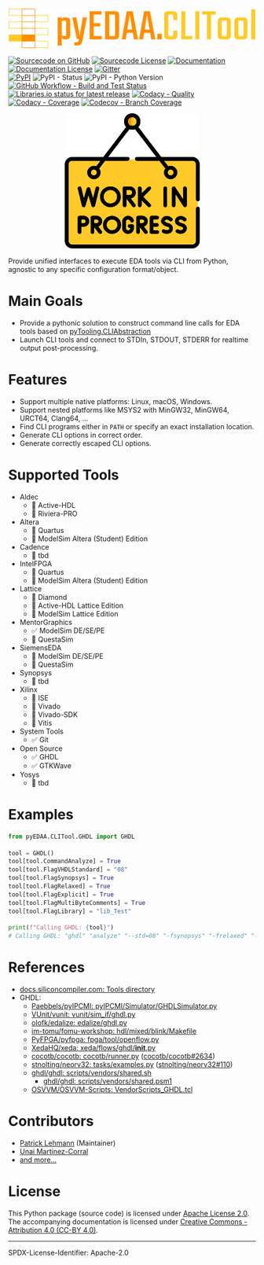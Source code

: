 <p align="center">
  <a title="edaa-org.github.io/pyEDAA.CLITool" href="https://edaa-org.github.io/pyEDAA.CLITool"><img height="80px" src="doc/_static/logo.svg"/></a>
</p>

[![Sourcecode on GitHub](https://img.shields.io/badge/pyEDAA-CLITool-ab47bc.svg?longCache=true&style=flat-square&logo=github&longCache=true&logo=GitHub&labelColor=6a1b9a)](https://GitHub.com/edaa-org/pyEDAA.CLITool)
[![Sourcecode License](https://img.shields.io/pypi/l/pyEDAA.CLITool?longCache=true&style=flat-square&logo=Apache&label=code)](LICENSE.md)
[![Documentation](https://img.shields.io/website?longCache=true&style=flat-square&label=edaa-org.github.io%2FpyEDAA.CLITool&logo=GitHub&logoColor=fff&up_color=blueviolet&up_message=Read%20now%20%E2%9E%9A&url=https%3A%2F%2Fedaa-org.github.io%2FpyEDAA.CLITool%2Findex.html)](https://edaa-org.github.io/pyEDAA.CLITool/)
[![Documentation License](https://img.shields.io/badge/doc-CC--BY%204.0-green?longCache=true&style=flat-square&logo=CreativeCommons&logoColor=fff)](LICENSE.md)
[![Gitter](https://img.shields.io/badge/chat-on%20gitter-4db797.svg?longCache=true&style=flat-square&logo=gitter&logoColor=e8ecef)](https://gitter.im/hdl/community)  
[![PyPI](https://img.shields.io/pypi/v/pyEDAA.CLITool?longCache=true&style=flat-square&logo=PyPI&logoColor=FBE072)](https://pypi.org/project/pyEDAA.CLITool/)
![PyPI - Status](https://img.shields.io/pypi/status/pyEDAA.CLITool?longCache=true&style=flat-square&logo=PyPI&logoColor=FBE072)
![PyPI - Python Version](https://img.shields.io/pypi/pyversions/pyEDAA.CLITool?longCache=true&style=flat-square&logo=PyPI&logoColor=FBE072)  
[![GitHub Workflow - Build and Test Status](https://img.shields.io/github/workflow/status/edaa-org/pyEDAA.CLITool/Pipeline/main?longCache=true&style=flat-square&label=Build%20and%20test&logo=GitHub%20Actions&logoColor=FFFFFF)](https://GitHub.com/edaa-org/pyEDAA.CLITool/actions/workflows/Pipeline.yml)
[![Libraries.io status for latest release](https://img.shields.io/librariesio/release/pypi/pyEDAA.CLITool?longCache=true&style=flat-square&logo=Libraries.io&logoColor=fff)](https://libraries.io/github/edaa-org/pyEDAA.CLITool)
[![Codacy - Quality](https://img.shields.io/codacy/grade/7cc5334a04924f77ae75bbffbf48ff98?longCache=true&style=flat-square&logo=Codacy)](https://www.codacy.com/gh/edaa-org/pyEDAA.CLITool)
[![Codacy - Coverage](https://img.shields.io/codacy/coverage/7cc5334a04924f77ae75bbffbf48ff98?longCache=true&style=flat-square&logo=Codacy)](https://www.codacy.com/gh/edaa-org/pyEDAA.CLITool)
[![Codecov - Branch Coverage](https://img.shields.io/codecov/c/github/edaa-org/pyEDAA.CLITool?longCache=true&style=flat-square&logo=Codecov)](https://codecov.io/gh/edaa-org/pyEDAA.CLITool)

<!--
[![Dependent repos (via libraries.io)](https://img.shields.io/librariesio/dependent-repos/pypi/pyEDAA.CLITool?longCache=true&style=flat-square&logo=GitHub)](https://github.com/edaa-org/pyEDAA.CLITool/network/dependents)
[![Requires.io](https://img.shields.io/requires/github/edaa-org/pyEDAA.CLITool?longCache=true&style=flat-square)](https://requires.io/github/edaa-org/pyEDAA.CLITool/requirements/?branch=main)
[![Libraries.io SourceRank](https://img.shields.io/librariesio/sourcerank/pypi/pyEDAA.CLITool)](https://libraries.io/github/edaa-org/pyEDAA.CLITool/sourcerank)  
-->


<p align="center">
  <a title="edaa-org.github.io/pyEDAA.CLITool" href="https://edaa-org.github.io/pyEDAA.CLITool"><img height="275px" src="doc/_static/work-in-progress.png"/></a>
</p>

Provide unified interfaces to execute EDA tools via CLI from Python, agnostic to any specific configuration format/object.


# Main Goals

* Provide a pythonic solution to construct command line calls for EDA tools based on [pyTooling.CLIAbstraction](https://github.com/pyTooling/pyTooling.CLIAbstraction)
* Launch CLI tools and connect to STDIn, STDOUT, STDERR for realtime output post-processing.


# Features

* Support multiple native platforms: Linux, macOS, Windows.
* Support nested platforms like MSYS2 with MinGW32, MinGW64, URCT64, Clang64, ...
* Find CLI programs either in `PATH` or specify an exact installation location.
* Generate CLI options in correct order.
* Generate correctly escaped CLI options.


# Supported Tools

* Aldec
  * 🚧 Active-HDL
  * 🚧 Riviera-PRO
* Altera
  * 🚧 Quartus
  * 🚧 ModelSim Altera (Student) Edition
* Cadence
  * 🚧 tbd
* IntelFPGA
  * 🚧 Quartus
  * 🚧 ModelSim Altera (Student) Edition
* Lattice
  * 🚧 Diamond
  * 🚧 Active-HDL Lattice Edition
  * 🚧 ModelSim Lattice Edition
* MentorGraphics
  * ✅ ModelSim DE/SE/PE
  * 🚧 QuestaSim
* SiemensEDA
  * 🚧 ModelSim DE/SE/PE
  * 🚧 QuestaSim
* Synopsys
  * 🚧 tbd
* Xilinx
  * 🚧 ISE
  * 🚧 Vivado
  * 🚧 Vivado-SDK
  * 🚧 Vitis
* System Tools
  * ✅ Git
* Open Source
  * ✅ GHDL
  * ✅ GTKWave
* Yosys
  * 🚧 tbd

# Examples

```python
from pyEDAA.CLITool.GHDL import GHDL

tool = GHDL()
tool[tool.CommandAnalyze] = True
tool[tool.FlagVHDLStandard] = "08"
tool[tool.FlagSynopsys] = True
tool[tool.FlagRelaxed] = True
tool[tool.FlagExplicit] = True
tool[tool.FlagMultiByteComments] = True
tool[tool.FlagLibrary] = "lib_Test"

print(f"Calling GHDL: {tool}")
# Calling GHDL: "ghdl" "analyze" "--std=08" "-fsynopsys" "-frelaxed" "-fexplicit" "--work=lib_Test" "--mb-comments"
```


# References

* [docs.siliconcompiler.com: Tools directory](https://docs.siliconcompiler.com/en/latest/reference_manual/tools.html)
* GHDL:
  * [Paebbels/pyIPCMI: pyIPCMI/Simulator/GHDLSimulator.py](https://github.com/Paebbels/pyIPCMI/blob/0f91e26f989ca025c9380ff808d1e532614b9593/pyIPCMI/Simulator/GHDLSimulator.py#L49)
  * [VUnit/vunit: vunit/sim_if/ghdl.py](https://github.com/VUnit/vunit/blob/f344c8b5642d7aa13db2e16f6fc7151585ca96d0/vunit/sim_if/ghdl.py#L29)
  * [olofk/edalize: edalize/ghdl.py](https://github.com/olofk/edalize/blob/322773113716fa29fddd800c2e0992bb5dd2ed79/edalize/ghdl.py#L13)
  * [im-tomu/fomu-workshop: hdl/mixed/blink/Makefile](https://github.com/im-tomu/fomu-workshop/blob/6e6318d820271750a99c8e419ee1b9abd9aa6b81/hdl/mixed/blink/Makefile#L45-L51)
  * [PyFPGA/pyfpga: fpga/tool/openflow.py](https://github.com/PyFPGA/pyfpga/blob/507631b780a4ab658304bfcdcec133a0e9b8a769/fpga/tool/openflow.py#L28)
  * [XedaHQ/xeda: xeda/flows/ghdl/__init__.py](https://github.com/XedaHQ/xeda/blob/e5bea8663a9001d0e98f6b7a91575e13fba06493/xeda/flows/ghdl/__init__.py#L8)
  * [cocotb/cocotb: cocotb/runner.py](https://github.com/cocotb/cocotb/blob/fa7a826cc855d783b7fbc81444d4e6b9edc487b9/cocotb/runner.py#L444) ([cocotb/cocotb#2634](https://github.com/cocotb/cocotb/pull/2634))
  * [stnolting/neorv32: tasks/examples.py](https://github.com/stnolting/neorv32/blob/6dd30e78101cd08310fe02b8818050745dd3a6ad/tasks/examples.py#L13) ([stnolting/neorv32#110](https://github.com/stnolting/neorv32/pull/110))
  * [ghdl/ghdl: scripts/vendors/shared.sh](https://github.com/ghdl/ghdl/blob/7e41be2dabf79b21f3d0be210e3d01d541a7e82c/scripts/vendors/shared.sh#L132)
    * [ghdl/ghdl: scripts/vendors/shared.psm1](https://github.com/ghdl/ghdl/blob/7e41be2dabf79b21f3d0be210e3d01d541a7e82c/scripts/vendors/shared.psm1#L261)
  * [OSVVM/OSVVM-Scripts: VendorScripts_GHDL.tcl](https://github.com/OSVVM/OSVVM-Scripts/blob/3f52f725603166b4bfd6c862629f1dad363fd2f7/VendorScripts_GHDL.tcl#L143)

# Contributors

* [Patrick Lehmann](https://github.com/Paebbels) (Maintainer)
* [Unai Martinez-Corral](https://github.com/umarcor)
* [and more...](https://github.com/edaa-org/pyEDAA.CLITool/graphs/contributors)


# License

This Python package (source code) is licensed under [Apache License 2.0](LICENSE.md).  
The accompanying documentation is licensed under [Creative Commons - Attribution 4.0 (CC-BY 4.0)](doc/Doc-License.rst).

---
SPDX-License-Identifier: Apache-2.0
